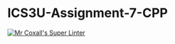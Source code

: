 # ICS3U-Assignment-7-CPP

[![Mr Coxall's Super Linter](https://github.com/joannesanthosh/ICS3U-Assignment-7-CPP/workflows/Mr%20Coxall's%20Super%20Linter/badge.svg)](https://github.com/joannesanthosh/ICS3U-Assignment-7-CPP/actions/)
